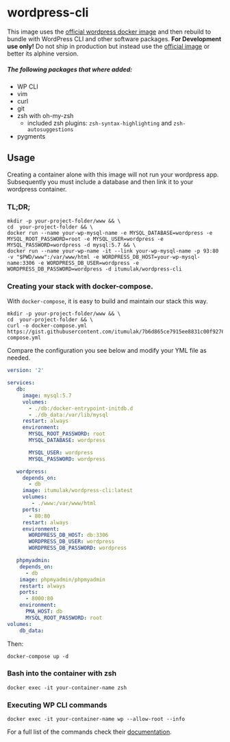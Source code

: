 #  wordpress-cli
This image uses the [official wordpress docker image](https://github.com/docker-library/wordpress/tree/047c3b4b0f54f80753e65c20dcc0064b0d39a76b/php7.1/apache) and then rebuild to bundle with WordPress CLI and other software packages. **For Development use only!** Do not ship in production but instead use the [official image](https://hub.docker.com/_/wordpress) or better its alphine version.  

##### The following packages that where added:
- WP CLI
- vim
- curl
- git
- zsh with oh-my-zsh
    - included zsh plugins: `zsh-syntax-highlighting` and `zsh-autosuggestions`
- pygments

## Usage
Creating a container alone with this image will not run your wordpress app. Subsequently you must include a database and then link it to your wordpress container. 

### TL;DR;
```
mkdir -p your-project-folder/www && \
cd  your-project-folder && \
docker run --name your-wp-mysql-name -e MYSQL_DATABASE=wordpress -e MYSQL_ROOT_PASSWORD=root -e MYSQL_USER=wordpress -e MYSQL_PASSWORD=wordpress -d mysql:5.7 && \ 
docker run --name your-wp-name -it --link your-wp-mysql-name -p 93:80 -v "$PWD/www":/var/www/html -e WORDPRESS_DB_HOST=your-wp-mysql-name:3306 -e WORDPRESS_DB_USER=wordpress -e WORDPRESS_DB_PASSWORD=wordpress -d itumulak/wordpress-cli
```

### Creating your stack with docker-compose.
With `docker-compose`, it is easy to build and maintain our stack this way.
```
mkdir -p your-project-folder/www && \
cd  your-project-folder && \
curl -o docker-compose.yml https://gist.githubusercontent.com/itumulak/7b6d865ce7915ee8831c00f927693964/raw/docker-compose.yml
```
Compare the configuration you see below and modify your YML file as needed.
```yaml
version: '2'

services:
   db:
     image: mysql:5.7
     volumes:
       - ./db:/docker-entrypoint-initdb.d
       - ./db_data:/var/lib/mysql
     restart: always
     environment:
       MYSQL_ROOT_PASSWORD: root
       MYSQL_DATABASE: wordpress

       MYSQL_USER: wordpress
       MYSQL_PASSWORD: wordpress

   wordpress:
     depends_on:
       - db
     image: itumulak/wordpress-cli:latest
     volumes:
        - ./www:/var/www/html
     ports:
       - 80:80
     restart: always
     environment:
       WORDPRESS_DB_HOST: db:3306
       WORDPRESS_DB_USER: wordpress
       WORDPRESS_DB_PASSWORD: wordpress

   phpmyadmin:
    depends_on:
      - db
    image: phpmyadmin/phpmyadmin
    restart: always
    ports:
      - 8000:80
    environment:
      PMA_HOST: db
      MYSQL_ROOT_PASSWORD: root
volumes:
    db_data:
```
Then:
```
docker-compose up -d
```

### Bash into the container with zsh
```
docker exec -it your-container-name zsh
```

### Executing WP CLI commands
```
docker exec -it your-container-name wp --allow-root --info
```
For a full list of the commands check their [documentation](https://wp-cli.org/cli/commands/).